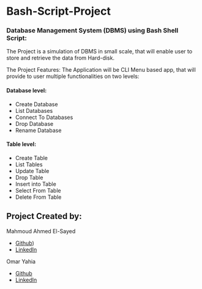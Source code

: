 # Bash-Script-Project
### Database Management System (DBMS) using Bash Shell Script:

The Project is a simulation of DBMS in small scale, that will enable user to store and retrieve the data from Hard-disk.

The Project Features: The Application will be CLI Menu based app, that will provide to user multiple functionalities on two levels:
 
#### Database level:

  - Create Database
  - List Databases
  - Connect To Databases
  - Drop Database
  - Rename Database

#### Table level:

  - Create Table
  - List Tables
  - Update Table
  - Drop Table
  - Insert into Table
  - Select From Table
  - Delete From Table


## Project Created by:
Mahmoud Ahmed El-Sayed

- [Github](https://github.com/Jhinior))
- [LinkedIn](https://www.linkedin.com/in/mahmoud-el-sayed-jr97/)

Omar Yahia 

- [Github](https://github.com/omary350)
- [LinkedIn](https://www.linkedin.com/in/omar-yehia-737b75237/)
